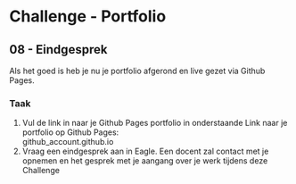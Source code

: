 # Challenge - Portfolio
## 08 - Eindgesprek

Als het goed is heb je nu je portfolio afgerond en live gezet via Github Pages.

### Taak

1. Vul de link in naar je Github Pages portfolio in onderstaande
Link naar je portfolio op Github Pages:  
github_account.github.io
2. Vraag een eindgesprek aan in Eagle. Een docent zal contact met je opnemen en het gesprek met je aangang over je werk tijdens deze Challenge
